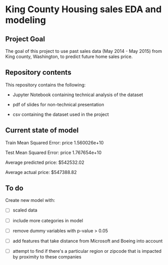 # King County Housing sales EDA and modeling

## Project Goal
The goal of this project to use past sales data (May 2014 - May 2015) from King county, Washington, to predict future home sales price.

## Repository contents

This repository contains the following:

* Jupyter Notebook containing technical analysis of the dataset

* pdf of slides for non-technical presentation

* csv containing the dataset used in the project

## Current state of model

Train Mean Squared Error: price    1.560026e+10

Test Mean Squared Error: price    1.767654e+10

Average predicted price: $542532.02

Average actual price: $547388.82

## To do 

Create new model with:

- [ ] scaled data

- [ ] include more categories in model

- [ ] remove dummy variables with p-value > 0.05

- [ ] add features that take distance from Microsoft and Boeing into account

- [ ] attempt to find if there's a particular region or zipcode that is impacted by proximity to these companies
 
